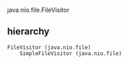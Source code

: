 java.nio.file.FileVisitor

## hierarchy
```
FileVisitor (java.nio.file)
    SimpleFileVisitor (java.nio.file)
```